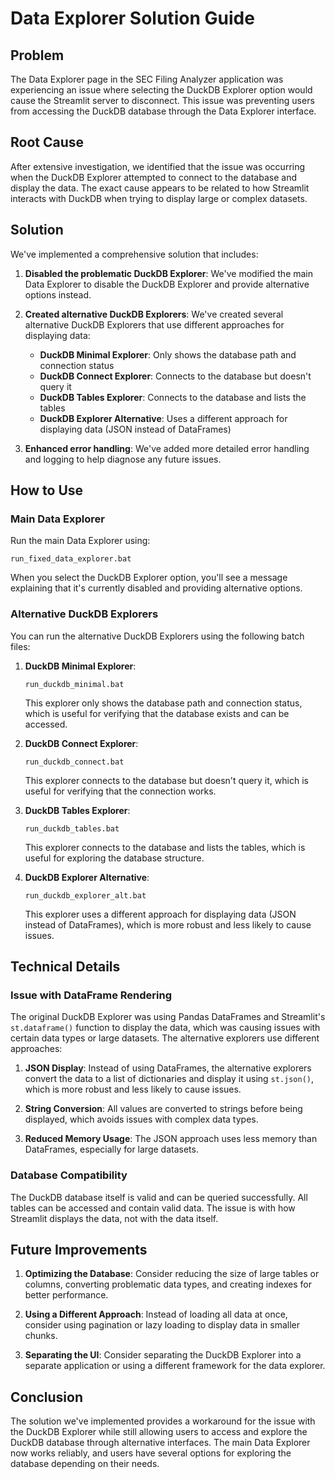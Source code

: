 # Data Explorer Solution Guide

## Problem

The Data Explorer page in the SEC Filing Analyzer application was experiencing an issue where selecting the DuckDB Explorer option would cause the Streamlit server to disconnect. This issue was preventing users from accessing the DuckDB database through the Data Explorer interface.

## Root Cause

After extensive investigation, we identified that the issue was occurring when the DuckDB Explorer attempted to connect to the database and display the data. The exact cause appears to be related to how Streamlit interacts with DuckDB when trying to display large or complex datasets.

## Solution

We've implemented a comprehensive solution that includes:

1. **Disabled the problematic DuckDB Explorer**: We've modified the main Data Explorer to disable the DuckDB Explorer and provide alternative options instead.

2. **Created alternative DuckDB Explorers**: We've created several alternative DuckDB Explorers that use different approaches for displaying data:
   - **DuckDB Minimal Explorer**: Only shows the database path and connection status
   - **DuckDB Connect Explorer**: Connects to the database but doesn't query it
   - **DuckDB Tables Explorer**: Connects to the database and lists the tables
   - **DuckDB Explorer Alternative**: Uses a different approach for displaying data (JSON instead of DataFrames)

3. **Enhanced error handling**: We've added more detailed error handling and logging to help diagnose any future issues.

## How to Use

### Main Data Explorer

Run the main Data Explorer using:
```
run_fixed_data_explorer.bat
```

When you select the DuckDB Explorer option, you'll see a message explaining that it's currently disabled and providing alternative options.

### Alternative DuckDB Explorers

You can run the alternative DuckDB Explorers using the following batch files:

1. **DuckDB Minimal Explorer**:
   ```
   run_duckdb_minimal.bat
   ```
   This explorer only shows the database path and connection status, which is useful for verifying that the database exists and can be accessed.

2. **DuckDB Connect Explorer**:
   ```
   run_duckdb_connect.bat
   ```
   This explorer connects to the database but doesn't query it, which is useful for verifying that the connection works.

3. **DuckDB Tables Explorer**:
   ```
   run_duckdb_tables.bat
   ```
   This explorer connects to the database and lists the tables, which is useful for exploring the database structure.

4. **DuckDB Explorer Alternative**:
   ```
   run_duckdb_explorer_alt.bat
   ```
   This explorer uses a different approach for displaying data (JSON instead of DataFrames), which is more robust and less likely to cause issues.

## Technical Details

### Issue with DataFrame Rendering

The original DuckDB Explorer was using Pandas DataFrames and Streamlit's `st.dataframe()` function to display the data, which was causing issues with certain data types or large datasets. The alternative explorers use different approaches:

1. **JSON Display**: Instead of using DataFrames, the alternative explorers convert the data to a list of dictionaries and display it using `st.json()`, which is more robust and less likely to cause issues.

2. **String Conversion**: All values are converted to strings before being displayed, which avoids issues with complex data types.

3. **Reduced Memory Usage**: The JSON approach uses less memory than DataFrames, especially for large datasets.

### Database Compatibility

The DuckDB database itself is valid and can be queried successfully. All tables can be accessed and contain valid data. The issue is with how Streamlit displays the data, not with the data itself.

## Future Improvements

1. **Optimizing the Database**: Consider reducing the size of large tables or columns, converting problematic data types, and creating indexes for better performance.

2. **Using a Different Approach**: Instead of loading all data at once, consider using pagination or lazy loading to display data in smaller chunks.

3. **Separating the UI**: Consider separating the DuckDB Explorer into a separate application or using a different framework for the data explorer.

## Conclusion

The solution we've implemented provides a workaround for the issue with the DuckDB Explorer while still allowing users to access and explore the DuckDB database through alternative interfaces. The main Data Explorer now works reliably, and users have several options for exploring the database depending on their needs.
